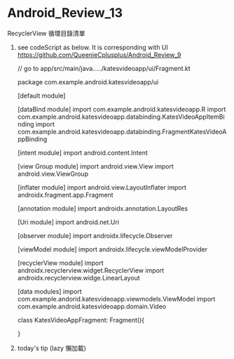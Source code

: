 # Android_Review_13
RecyclerView 循環目錄清單

1. see codeScript as below. It is corresponding with UI https://github.com/QueenieCplusplus/Android_Review_9 

      // go to app/src/main/java...../katesvideoapp/ui/Fragment.kt
      
      package com.example.android.katesvideoapp/ui
      
      [default module]
      
      [dataBind module]
      import com.example.android.katesvideoapp.R
      import com.example.android.katesvideoapp.databinding.KatesVideoAppItemBinding
      import com.example.android.katesvideoapp.databinding.FragmentKatesVideoAppBinding
      
      [intent module]
      import android.content.Intent
      
      [view Group module]
      import android.view.View
      import android.view.ViewGroup
      
      [inflater module]
      import android.view.LayoutInflater
      import androidx.fragment.app.Fragment
      
      [annotation module]
      import androidx.annotation.LayoutRes
      
      [Uri module]
      import android.net.Uri
      
      [observer module]
      import androidx.lifecycle.Observer
      
      [viewModel module]
      import androidx.lifecycle.viewModelProvider
      
      [recyclerView module]
      import androidx.recyclerview.widget.RecyclerView
      import androidx.recyclerview.widge.LinearLayout
      
      [data modules]
      import com.example.andorid.katesvideoapp.viewmodels.ViewModel
      import com.example.android.katesvideoapp.domain.Video
      
      class KatesVideoAppFragment: Fragment(){
      
      
            
      
      
      
      
      }

2. today's tip (lazy 懶加載)
